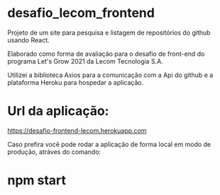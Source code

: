 # desafio_lecom_frontend
Projeto de um site para pesquisa e listagem de repositórios do github usando React. 

Elaborado como forma de avaliação para o desafio de front-end do programa Let's Grow 2021 da Lecom Tecnologia S.A.

Utilizei a biblioteca Axios para a comunicação com a Api do github e a plataforma Heroku para hospedar a aplicação.

# Url da aplicação: 
https://desafio-frontend-lecom.herokuapp.com

Caso prefira você pode rodar a aplicação de forma local em modo de produção, atráves do comando:
# npm start
